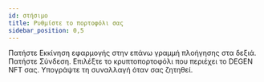 ```yaml
---
id: στήσιμο
title: Ρυθμίστε το πορτοφόλι σας
sidebar_position: 0,5
---
```


Πατήστε Εκκίνηση εφαρμογής στην επάνω γραμμή πλοήγησης στα δεξιά. Πατήστε Σύνδεση. Επιλέξτε το κρυπτοπορτοφόλι που περιέχει το DEGEN NFT σας. Υπογράψτε τη συναλλαγή όταν σας ζητηθεί. 
